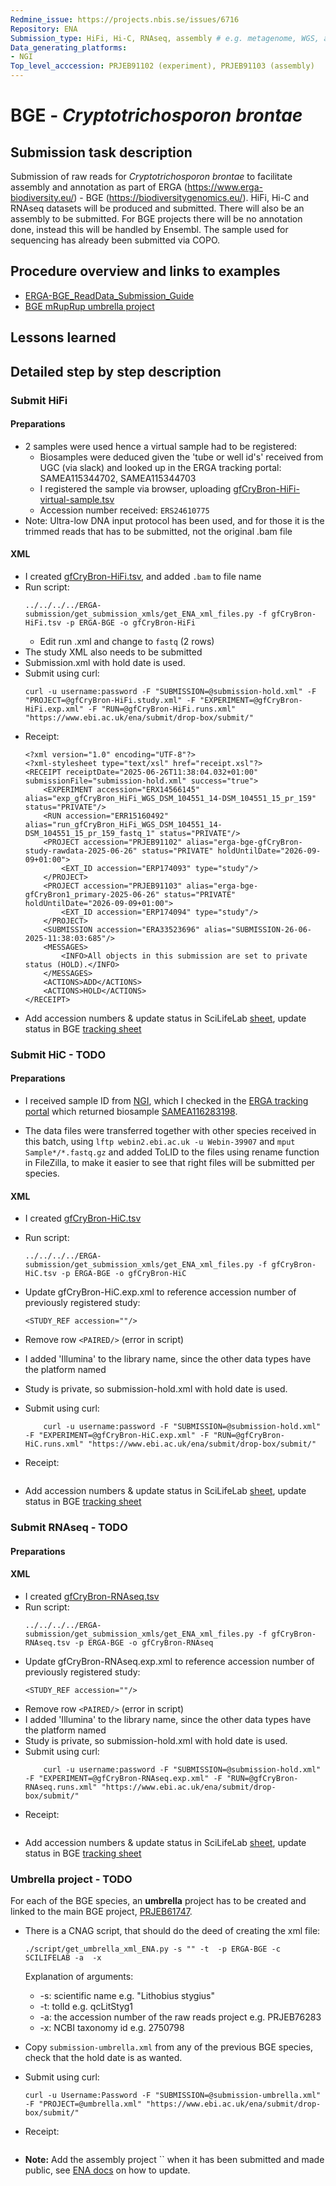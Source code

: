 ```yaml
---
Redmine_issue: https://projects.nbis.se/issues/6716
Repository: ENA
Submission_type: HiFi, Hi-C, RNAseq, assembly # e.g. metagenome, WGS, assembly, - IF RELEVANT
Data_generating_platforms:
- NGI
Top_level_acccession: PRJEB91102 (experiment), PRJEB91103 (assembly)
---
```


# BGE - *Cryptotrichosporon brontae*

## Submission task description
Submission of raw reads for *Cryptotrichosporon brontae* to facilitate assembly and annotation as part of ERGA (https://www.erga-biodiversity.eu/) - BGE (https://biodiversitygenomics.eu/). HiFi, Hi-C and RNAseq datasets will be produced and submitted. There will also be an assembly to be submitted. For BGE projects there will be no annotation done, instead this will be handled by Ensembl. The sample used for sequencing has already been submitted via COPO.

## Procedure overview and links to examples

* [ERGA-BGE_ReadData_Submission_Guide](https://github.com/ERGA-consortium/ERGA-submission/blob/main/BGE/ERGA-BGE_ReadData_Submission_Guide.md)
* [BGE mRupRup umbrella project](https://www.ncbi.nlm.nih.gov/bioproject/1084634)

## Lessons learned

## Detailed step by step description

### Submit HiFi

#### Preparations
* 2 samples were used hence a virtual sample had to be registered:
    * Biosamples were deduced given the 'tube or well id's' received from UGC (via slack) and looked up in the ERGA tracking portal: SAMEA115344702, SAMEA115344703
    * I registered the sample via browser, uploading [gfCryBron-HiFi-virtual-sample.tsv](./data/gfCryBron-HiFi-virtual-sample.tsv)
    * Accession number received: `ERS24610775`
* Note: Ultra-low DNA input protocol has been used, and for those it is the trimmed reads that has to be submitted, not the original .bam file

#### XML
* I created [gfCryBron-HiFi.tsv](./data/gfCryBron-HiFi.tsv), and added `.bam` to file name
* Run script:
    ```
    ../../../../ERGA-submission/get_submission_xmls/get_ENA_xml_files.py -f gfCryBron-HiFi.tsv -p ERGA-BGE -o gfCryBron-HiFi
    ```
    * Edit run .xml and change to `fastq` (2 rows)
* The study XML also needs to be submitted
* Submission.xml with hold date is used.
* Submit using curl:
    ```
    curl -u username:password -F "SUBMISSION=@submission-hold.xml" -F "PROJECT=@gfCryBron-HiFi.study.xml" -F "EXPERIMENT=@gfCryBron-HiFi.exp.xml" -F "RUN=@gfCryBron-HiFi.runs.xml" "https://www.ebi.ac.uk/ena/submit/drop-box/submit/"
    ```
* Receipt:
    ```
    <?xml version="1.0" encoding="UTF-8"?>
    <?xml-stylesheet type="text/xsl" href="receipt.xsl"?>
    <RECEIPT receiptDate="2025-06-26T11:38:04.032+01:00" submissionFile="submission-hold.xml" success="true">
        <EXPERIMENT accession="ERX14566145" alias="exp_gfCryBron_HiFi_WGS_DSM_104551_14-DSM_104551_15_pr_159" status="PRIVATE"/>
        <RUN accession="ERR15160492" alias="run_gfCryBron_HiFi_WGS_DSM_104551_14-DSM_104551_15_pr_159_fastq_1" status="PRIVATE"/>
        <PROJECT accession="PRJEB91102" alias="erga-bge-gfCryBron-study-rawdata-2025-06-26" status="PRIVATE" holdUntilDate="2026-09-09+01:00">
            <EXT_ID accession="ERP174093" type="study"/>
        </PROJECT>
        <PROJECT accession="PRJEB91103" alias="erga-bge-gfCryBron1_primary-2025-06-26" status="PRIVATE" holdUntilDate="2026-09-09+01:00">
            <EXT_ID accession="ERP174094" type="study"/>
        </PROJECT>
        <SUBMISSION accession="ERA33523696" alias="SUBMISSION-26-06-2025-11:38:03:685"/>
        <MESSAGES>
            <INFO>All objects in this submission are set to private status (HOLD).</INFO>
        </MESSAGES>
        <ACTIONS>ADD</ACTIONS>
        <ACTIONS>HOLD</ACTIONS>
    </RECEIPT>
    ```
* Add accession numbers & update status in SciLifeLab [sheet](https://docs.google.com/spreadsheets/d/1mSuL_qGffscer7G1FaiEOdyR68igscJB0CjDNSCNsvg/), update status in BGE [tracking sheet](https://docs.google.com/spreadsheets/d/1IXEyg-XZfwKOtXBHAyJhJIqkmwHhaMn5uXd8GyXHSpY/)

### Submit HiC - **TODO**

#### Preparations
* I received sample ID from [NGI](https://docs.google.com/spreadsheets/d/1z22KvtncVnJI-53qq-we5J6kC6ytuX9g/), which I checked in the [ERGA tracking portal](https://genomes.cnag.cat/erga-stream/samples/) which returned biosample [SAMEA116283198](https://www.ebi.ac.uk/biosamples/samples/SAMEA116283198).

* The data files were transferred together with other species received in this batch, using `lftp webin2.ebi.ac.uk -u Webin-39907` and `mput Sample*/*.fastq.gz` and added ToLID to the files using rename function in FileZilla, to make it easier to see that right files will be submitted per species.

#### XML
* I created [gfCryBron-HiC.tsv](./data/gfCryBron-HiC.tsv)
* Run script:
    ```
    ../../../../ERGA-submission/get_submission_xmls/get_ENA_xml_files.py -f gfCryBron-HiC.tsv -p ERGA-BGE -o gfCryBron-HiC
    ```
* Update gfCryBron-HiC.exp.xml to reference accession number of previously registered study:
    ```
    <STUDY_REF accession=""/>
    ```

* Remove row `<PAIRED/>` (error in script)
* I added 'Illumina' to the library name, since the other data types have the platform named
* Study is private, so submission-hold.xml with hold date is used.
* Submit using curl:
    ```
        curl -u username:password -F "SUBMISSION=@submission-hold.xml"  -F "EXPERIMENT=@gfCryBron-HiC.exp.xml" -F "RUN=@gfCryBron-HiC.runs.xml" "https://www.ebi.ac.uk/ena/submit/drop-box/submit/"
    ```
* Receipt:
    ```

    ```
* Add accession numbers & update status in SciLifeLab [sheet](https://docs.google.com/spreadsheets/d/1mSuL_qGffscer7G1FaiEOdyR68igscJB0CjDNSCNsvg/), update status in BGE [tracking sheet](https://docs.google.com/spreadsheets/d/1IXEyg-XZfwKOtXBHAyJhJIqkmwHhaMn5uXd8GyXHSpY/)


### Submit RNAseq - **TODO**

#### Preparations

#### XML
* I created [gfCryBron-RNAseq.tsv](./data/gfCryBron-RNAseq.tsv)
* Run script:
    ```
    ../../../../ERGA-submission/get_submission_xmls/get_ENA_xml_files.py -f gfCryBron-RNAseq.tsv -p ERGA-BGE -o gfCryBron-RNAseq
    ```
* Update gfCryBron-RNAseq.exp.xml to reference accession number of previously registered study:
    ```
    <STUDY_REF accession=""/>
    ```
* Remove row `<PAIRED/>` (error in script)
* I added 'Illumina' to the library name, since the other data types have the platform named
* Study is private, so submission-hold.xml with hold date is used.
* Submit using curl:
    ```
        curl -u username:password -F "SUBMISSION=@submission-hold.xml" -F "EXPERIMENT=@gfCryBron-RNAseq.exp.xml" -F "RUN=@gfCryBron-RNAseq.runs.xml" "https://www.ebi.ac.uk/ena/submit/drop-box/submit/"
    ```
* Receipt:
    ```

    ```
* Add accession numbers & update status in SciLifeLab [sheet](https://docs.google.com/spreadsheets/d/1mSuL_qGffscer7G1FaiEOdyR68igscJB0CjDNSCNsvg/), update status in BGE [tracking sheet](https://docs.google.com/spreadsheets/d/1IXEyg-XZfwKOtXBHAyJhJIqkmwHhaMn5uXd8GyXHSpY/)

### Umbrella project - **TODO**
For each of the BGE species, an **umbrella** project has to be created and linked to the main BGE project, [PRJEB61747](https://www.ebi.ac.uk/ena/browser/view/PRJEB61747).

* There is a CNAG script, that should do the deed of creating the xml file:
    ```
    ./script/get_umbrella_xml_ENA.py -s "" -t  -p ERGA-BGE -c SCILIFELAB -a  -x 
    ```
    Explanation of arguments:
    * -s: scientific name e.g. "Lithobius stygius"
    * -t: tolId e.g. qcLitStyg1
    * -a: the accession number of the raw reads project e.g. PRJEB76283
    * -x: NCBI taxonomy id e.g. 2750798

* Copy `submission-umbrella.xml` from any of the previous BGE species, check that the hold date is as wanted.
* Submit using curl:
    ```
    curl -u Username:Password -F "SUBMISSION=@submission-umbrella.xml" -F "PROJECT=@umbrella.xml" "https://www.ebi.ac.uk/ena/submit/drop-box/submit/"
    ```
* Receipt:
    ```
    
    ```
* **Note:** Add the assembly project `` when it has been submitted and made public, see [ENA docs](https://ena-docs.readthedocs.io/en/latest/faq/umbrella.html#adding-children-to-an-umbrella) on how to update.
